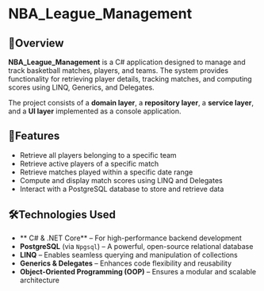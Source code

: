 # NBA_League_Management

## 🏀Overview

**NBA_League_Management** is a C# application designed to manage and track basketball matches, players, and teams. The system provides functionality for retrieving player details, tracking matches, and computing scores using LINQ, Generics, and Delegates.

The project consists of a **domain layer**, a **repository layer**, a **service layer**, and a **UI layer** implemented as a console application.

## 🚀Features

- Retrieve all players belonging to a specific team
- Retrieve active players of a specific match
- Retrieve matches played within a specific date range
- Compute and display match scores using LINQ and Delegates
- Interact with a PostgreSQL database to store and retrieve data

## 🛠️Technologies Used

- ** C# & .NET Core** – For high-performance backend development
- **PostgreSQL** (via `Npgsql`)  – A powerful, open-source relational database
- **LINQ** – Enables seamless querying and manipulation of collections
- **Generics & Delegates** – Enhances code flexibility and reusability
- **Object-Oriented Programming (OOP)** – Ensures a modular and scalable architecture

  



